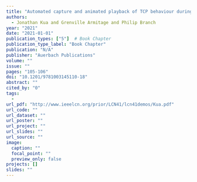 ```yaml
---
title: "Automated capture and animated playback of TCP behaviour during DASH-based content delivery"
authors:
  - Jonathan Kua and Grenville Armitage and Philip Branch
year: "2021"
date: "2021-01-01"
publication_types: ["5"]  # Book Chapter
publication_type_label: "Book Chapter"
publication: "N/A"
publisher: "Auerbach Publications"
volume: ""
issue: ""
pages: "105-106"
doi: "10.1201/9781003145110-18"
abstract: ""
cited_by: "0"
tags:
  - 
url_pdf: "http://www.ieeelcn.org/prior/LCN41/lcn41demos/Kua.pdf"
url_code: ""
url_dataset: ""
url_poster: ""
url_project: ""
url_slides: ""
url_source: ""
image:
  caption: ""
  focal_point: ""
  preview_only: false
projects: []
slides: ""
---
```


